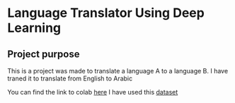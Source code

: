 # Language Translator Using Deep Learning
## Project purpose

This is a project was made to translate a language A to a language B.
I have traned it to translate from English to Arabic


You can find the link to colab [here](https://colab.research.google.com/drive/1BxU9TJe1H3UVtzoAEclE71tzbr4A176_?usp=sharing)
I have used  this [dataset](https://drive.google.com/file/d/1o5OAGLg-GhvPEq62wPJ7mjXAJ8Jkl9Yv/view?usp=sharing)
